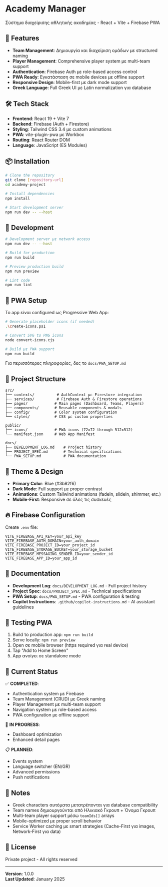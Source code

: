 # Academy Manager

Σύστημα διαχείρισης αθλητικής ακαδημίας - React + Vite + Firebase PWA

## 🚀 Features

- **Team Management**: Δημιουργία και διαχείριση ομάδων με structured naming
- **Player Management**: Comprehensive player system με multi-team support
- **Authentication**: Firebase Auth με role-based access control
- **PWA Ready**: Εγκατάσταση σε mobile devices με offline support
- **Responsive Design**: Mobile-first με dark mode support
- **Greek Language**: Full Greek UI με Latin normalization για database

## 🛠️ Tech Stack

- **Frontend**: React 19 + Vite 7
- **Backend**: Firebase (Auth + Firestore)
- **Styling**: Tailwind CSS 3.4 με custom animations
- **PWA**: vite-plugin-pwa με Workbox
- **Routing**: React Router DOM
- **Language**: JavaScript (ES Modules)

## 📦 Installation

```bash
# Clone the repository
git clone [repository-url]
cd academy-project

# Install dependencies
npm install

# Start development server
npm run dev -- --host
```

## 🔧 Development

```bash
# Development server με network access
npm run dev -- --host

# Build for production
npm run build

# Preview production build
npm run preview

# Lint code
npm run lint
```

## 📱 PWA Setup

Το app είναι configured ως Progressive Web App:

```bash
# Generate placeholder icons (if needed)
.\create-icons.ps1

# Convert SVG to PNG icons
node convert-icons.cjs

# Build με PWA support
npm run build
```

Για περισσότερες πληροφορίες, δες το `docs/PWA_SETUP.md`

## 📂 Project Structure

```
src/
├── contexts/          # AuthContext με Firestore integration
├── services/          # Firebase Auth & Firestore operations
├── pages/            # Main pages (Dashboard, Teams, Players)
├── components/       # Reusable components & modals
├── config/           # Color system configuration
└── styles/           # CSS με custom properties

public/
├── icons/            # PWA icons (72x72 through 512x512)
└── manifest.json     # Web App Manifest

docs/
├── DEVELOPMENT_LOG.md    # Project history
├── PROJECT_SPEC.md       # Technical specifications
└── PWA_SETUP.md          # PWA documentation
```

## 🎨 Theme & Design

- **Primary Color**: Blue (#3b82f6)
- **Dark Mode**: Full support με proper contrast
- **Animations**: Custom Tailwind animations (fadeIn, slideIn, shimmer, etc.)
- **Mobile-First**: Responsive σε όλες τις συσκευές

## 🔥 Firebase Configuration

Create `.env` file:

```env
VITE_FIREBASE_API_KEY=your_api_key
VITE_FIREBASE_AUTH_DOMAIN=your_auth_domain
VITE_FIREBASE_PROJECT_ID=your_project_id
VITE_FIREBASE_STORAGE_BUCKET=your_storage_bucket
VITE_FIREBASE_MESSAGING_SENDER_ID=your_sender_id
VITE_FIREBASE_APP_ID=your_app_id
```

## 📖 Documentation

- **Development Log**: `docs/DEVELOPMENT_LOG.md` - Full project history
- **Project Spec**: `docs/PROJECT_SPEC.md` - Technical specifications
- **PWA Setup**: `docs/PWA_SETUP.md` - PWA configuration & testing
- **Copilot Instructions**: `.github/copilot-instructions.md` - AI assistant guidelines

## 🧪 Testing PWA

1. Build το production app: `npm run build`
2. Serve locally: `npm run preview`
3. Open σε mobile browser (https required για real device)
4. Tap "Add to Home Screen"
5. App ανοίγει σε standalone mode

## 🚧 Current Status

✅ **COMPLETED**:
- Authentication system με Firebase
- Team Management (CRUD) με Greek naming
- Player Management με multi-team support
- Navigation system με role-based access
- PWA configuration με offline support

🔄 **IN PROGRESS**:
- Dashboard optimization
- Enhanced detail pages

📋 **PLANNED**:
- Events system
- Language switcher (EN/GR)
- Advanced permissions
- Push notifications

## 📝 Notes

- Greek characters αυτόματα μετατρέπονται για database compatibility
- Team names δημιουργούνται από Ηλικιακό Γκρουπ + Όνομα Γκρουπ
- Multi-team player support μέσω `teamIds[]` arrays
- Mobile-optimized με proper scroll behavior
- Service Worker caching με smart strategies (Cache-First για images, Network-First για data)

## 📄 License

Private project - All rights reserved

---

**Version**: 1.0.0  
**Last Updated**: January 2025
